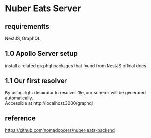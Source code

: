 # Nuber Eats Server

## requirementts 
NestJS, GraphQL, 

## 1.0 Apollo Server setup
install a related graphql packages that found from NestJS offical docs

## 1.1 Our first resolver 
By using right decorator in resolver file, our schema will be generated automatically.  
Accessible at http://localhost:3000/graphql


## reference
https://github.com/nomadcoders/nuber-eats-backend